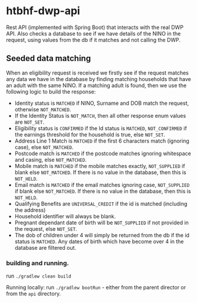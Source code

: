 # htbhf-dwp-api

Rest API (implemented with Spring Boot) that interacts with the real DWP API.
Also checks a database to see if we have details of the NINO in the request, 
using values from the db if it matches and not calling the DWP.

## Seeded data matching

When an eligibility request is received we firstly see if the request matches any data
we have in the database by finding matching households that have an adult with the same NINO.
If a matching adult is found, then we use the following logic to build the response:

 * Identity status is `MATCHED` if NINO, Surname and DOB match the request, otherwise `NOT_MATCHED`.
 * If the Identity Status is `NOT_MATCH`, then all other response enum values are `NOT_SET`.
 * Eligibility status is `CONFIRMED` if the Id status is `MATCHED`, `NOT_CONFIRMED` if the earnings threshold for the household is true, else `NOT_SET`.
 * Address Line 1 Match is `MATCHED` if the first 6 characters match (ignoring case), else `NOT_MATCHED`.
 * Postcode match is `MATCHED` if the postcode matches ignoring whitespace and casing, else `NOT_MATCHED`.
 * Mobile match is `MATCHED` if the mobile matches exactly, `NOT_SUPPLIED` if blank else `NOT_MATCHED`. If there is no value in the database, then this is `NOT_HELD`.
 * Email match is `MATCHED` if the email matches ignoring case, `NOT_SUPPLIED` if blank else `NOT_MATCHED`. If there is no value in the database, then this is `NOT_HELD`.
 * Qualifying Benefits are `UNIVERSAL_CREDIT` if the id is matched (including the address)
 * Household identifier will always be blank.
 * Pregnant dependant date of birth will be `NOT_SUPPLIED` if not provided in the request, else `NOT_SET`.
 * The dob of children under 4 will simply be returned from the db if the id status is `MATCHED`. Any dates of birth which have become over 4 in the database are filtered out.

### building and running.
run `./gradlew clean build`

Running locally:
run `./gradlew bootRun` - either from the parent director or from the `api` directory.
